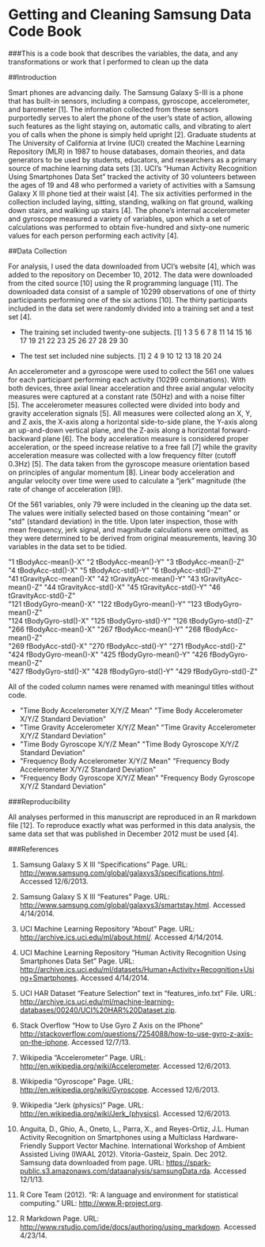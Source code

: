 Getting and Cleaning Samsung Data Code Book
===================


###This is a code book that describes the variables, the data, and any transformations or work that I performed to clean up the data


##Introduction

Smart phones are advancing daily. The Samsung Galaxy S-III is a phone that has built-in sensors, including a compass, gyroscope, accelerometer, and barometer [1]. The information collected from these sensors purportedly serves to alert the phone of the user’s state of action, allowing such features as the light staying on, automatic calls, and vibrating to alert you of calls when the phone is simply held upright [2]. Graduate students at The University of California at Irvine (UCI) created the Machine Learning Repository (MLR) in 1987 to house databases, domain theories, and data generators to be used by students, educators, and researchers as a primary source of machine learning data sets [3]. UCI’s “Human Activity Recognition Using Smartphones Data Set” tracked the activity of 30 volunteers between the ages of 19 and 48 who performed a variety of activities with a Samsung Galaxy X III phone tied at their waist [4]. The six activities performed in the collection included laying, sitting, standing, walking on flat ground, walking down stairs, and walking up stairs [4]. The phone’s internal accelerometer and gyroscope measured a variety of variables, upon which a set of calculations was performed to obtain five-hundred and sixty-one numeric values for each person performing each activity [4]. 

##Data Collection

For analysis, I used the data downloaded from UCI’s website [4], which was added to the repository on December 10, 2012. The data were downloaded from the cited source [10] using the R programming language [11]. The downloaded data consist of a sample of 10299 observations of one of thirty participants performing one of the six actions [10]. The thirty participants included in the data set were randomly divided into a training set and a test set [4]. 

* The training set included twenty-one subjects.
     [1]  1  3  5  6  7  8 11 14 15 16 17 19 21 22 23 25 26 27 28 29 30

* The test set included nine subjects.
     [1]  2  4  9 10 12 13 18 20 24

An accelerometer and a gyroscope were used to collect the 561 one values for each participant performing each activity (10299 combinations). With both devices, three axial linear acceleration and three axial angular velocity measures were captured at a constant rate (50Hz) and with a noise filter [5]. The accelerometer measures collected were divided into body and gravity acceleration signals [5]. All measures were collected along an X, Y, and Z axis, the X-axis along a horizontal side-to-side plane, the Y-axis along an up-and-down vertical plane, and the Z-axis along a horizontal forward-backward plane [6]. The body acceleration measure is considered proper acceleration, or the speed increase relative to a free fall [7] while the gravity acceleration measure was collected with a low frequency filter (cutoff 0.3Hz) [5]. The data taken from the gyroscope measure orientation based on principles of angular momentum [8]. Linear body acceleration and angular velocity over time were used to calculate a “jerk” magnitude (the rate of change of acceleration [9]).  

Of the 561 variables, only 79 were included in the cleaning up the data set. The values were initially selected based on those containing "mean" or "std" (standard deviation) in the title. Upon later inspection, those with mean frequency, jerk signal, and magnitude calculations were omitted, as they were determined to be derived from original measurements, leaving 30 variables in the data set to be tidied. 

 "1 tBodyAcc-mean()-X"     "2 tBodyAcc-mean()-Y"     "3 tBodyAcc-mean()-Z"     
 "4 tBodyAcc-std()-X"      "5 tBodyAcc-std()-Y"      "6 tBodyAcc-std()-Z"      
 "41 tGravityAcc-mean()-X" "42 tGravityAcc-mean()-Y" "43 tGravityAcc-mean()-Z"
 "44 tGravityAcc-std()-X"  "45 tGravityAcc-std()-Y"  "46 tGravityAcc-std()-Z"  
 "121 tBodyGyro-mean()-X"  "122 tBodyGyro-mean()-Y"  "123 tBodyGyro-mean()-Z"  
 "124 tBodyGyro-std()-X"   "125 tBodyGyro-std()-Y"   "126 tBodyGyro-std()-Z"   
 "266 fBodyAcc-mean()-X"   "267 fBodyAcc-mean()-Y"   "268 fBodyAcc-mean()-Z"   
 "269 fBodyAcc-std()-X"    "270 fBodyAcc-std()-Y"    "271 fBodyAcc-std()-Z"    
 "424 fBodyGyro-mean()-X"  "425 fBodyGyro-mean()-Y"  "426 fBodyGyro-mean()-Z"  
 "427 fBodyGyro-std()-X"   "428 fBodyGyro-std()-Y"   "429 fBodyGyro-std()-Z" 


All of the coded column names were renamed with meaningul titles without code.

* "Time Body Accelerometer X/Y/Z Mean"
  "Time Body Accelerometer X/Y/Z Standard Deviation"
* "Time Gravity Accelerometer X/Y/Z Mean"
  "Time Gravity Accelerometer X/Y/Z Standard Deviation"
* "Time Body Gyroscope X/Y/Z Mean"
  "Time Body Gyroscope X/Y/Z Standard Deviation"
* "Frequency Body Accelerometer X/Y/Z Mean"
  "Frequency Body Accelerometer X/Y/Z Standard Deviation"
* "Frequency Body Gyroscope X/Y/Z Mean"
  "Frequency Body Gyroscope X/Y/Z Standard Deviation"

###Reproducibility

All analyses performed in this manuscript are reproduced in an R markdown file [12]. To reproduce exactly what was performed in this data analysis, the same data set that was published in December 2012 must be used [4].


###References

1. Samsung Galaxy S X III “Specifications” Page. URL: http://www.samsung.com/global/galaxys3/specifications.html. Accessed 12/6/2013.

2. Samsung Galaxy S X III “Features” Page. URL:
http://www.samsung.com/global/galaxys3/smartstay.html. Accessed 4/14/2014.

3. UCI Machine Learning Repository “About” Page. URL: http://archive.ics.uci.edu/ml/about.html/. Accessed 4/14/2014.

4. UCI Machine Learning Repository “Human Activity Recognition Using Smartphones Data Set” Page. URL: http://archive.ics.uci.edu/ml/datasets/Human+Activity+Recognition+Using+Smartphones. Accessed 4/14/2014.

5. UCI HAR Dataset “Feature Selection” text in “features_info.txt” File. URL: http://archive.ics.uci.edu/ml/machine-learning-databases/00240/UCI%20HAR%20Dataset.zip.

6. Stack Overflow “How to Use Gyro Z Axis on the IPhone” http://stackoverflow.com/questions/7254088/how-to-use-gyro-z-axis-on-the-iphone. Accessed 12/7/13.

7. Wikipedia “Accelerometer” Page. URL: http://en.wikipedia.org/wiki/Accelerometer. Accessed 12/6/2013.

8. Wikipedia “Gyroscope” Page. URL: http://en.wikipedia.org/wiki/Gyroscope. Accessed 12/6/2013.

9. Wikipedia “Jerk (physics)” Page. URL: http://en.wikipedia.org/wiki/Jerk_(physics). Accessed 12/6/2013.

10. Anguita, D., Ghio, A., Oneto, L., Parra, X., and Reyes-Ortiz, J.L. Human Activity Recognition on Smartphones using a Multiclass Hardware-Friendly Support Vector Machine. International Workshop of Ambient Assisted Living (IWAAL 2012). Vitoria-Gasteiz, Spain. Dec 2012. Samsung data downloaded from page. URL: https://spark-public.s3.amazonaws.com/dataanalysis/samsungData.rda. Accessed 12/1/13.

11. R Core Team (2012). “R: A language and environment for statistical computing.” URL: http://www.R-project.org.

12. R Markdown Page. URL: http://www.rstudio.com/ide/docs/authoring/using_markdown. Accessed 4/23/14.
